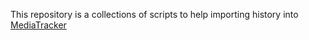 This repository is a collections of scripts to help importing history into [MediaTracker](https://github.com/bonukai/MediaTracker)